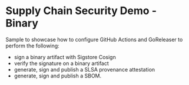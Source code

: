 # Supply Chain Security Demo - Binary

Sample to showcase how to configure GitHub Actions and GoReleaser to perform the following:

* sign a binary artifact with Sigstore Cosign
* verify the signature on a binary artifact
* generate, sign and publish a SLSA provenance attestation
* generate, sign and publish a SBOM.
